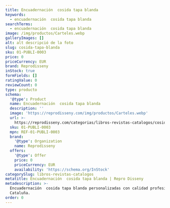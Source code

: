 ```yaml
---
title: Encuadernación  cosida tapa blanda
keywords:
  - encuadernación  cosida tapa blanda
searchTerms:
  - encuadernación  cosida tapa blanda
image: /img/productos/Carteles.webp
galleryImages: []
alt: alt descripció de la foto
slug: cosida-tapa-blanda
sku: 01-PUBLI-0003
price: 0
priceCurrency: EUR
brand: Reprodisseny
inStock: true
formFields: []
ratingValue: 0
reviewCount: 0
type: producto
schema:
  '@type': Product
  name: Encuadernación  cosida tapa blanda
  description: ''
  image: 'https://reprodisseny.com/img/productos/Carteles.webp'
  url: >-
    https://reprodisseny.com/categorias/libros-revistas-catalogos/cosida-tapa-blanda
  sku: 01-PUBLI-0003
  mpn: REF-01-PUBLI-0003
  brand:
    '@type': Organization
    name: Reprodisseny
  offers:
    '@type': Offer
    price: 0
    priceCurrency: EUR
    availability: 'https://schema.org/InStock'
categorySlug: libros-revistas-catalogos
metatitle: Encuadernación  cosida tapa blanda | Repro Disseny
metadescription: >-
  Encuadernación  cosida tapa blanda personalizadas con calidad profesional en
  Cataluña.
order: 0
---
```


